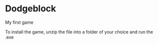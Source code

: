 # Dodgeblock
My first game

To install the game, unzip the file into a folder of your choice and run the .exe
